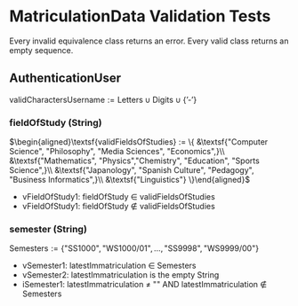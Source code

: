 # MatriculationData Validation Tests
Every invalid equivalence class returns an error. Every valid class returns an empty sequence.

## AuthenticationUser
$\textsf{validCharactersUsername} := \textsf{Letters} \cup \textsf{Digits} \cup \{\textsf{'-'}\}$
### fieldOfStudy (String)
$\begin{aligned}\textsf{validFieldsOfStudies} := \{
&\textsf{"Computer Science", "Philosophy", "Media Sciences", "Economics",}\\
&\textsf{"Mathematics", "Physics","Chemistry", "Education", "Sports Science",}\\
&\textsf{"Japanology", "Spanish Culture", "Pedagogy", "Business Informatics",}\\
&\textsf{"Linguistics"}
\}\end{aligned}$
- vFieldOfStudy1: fieldOfStudy $\in$ validFieldsOfStudies
- vFieldOfStudy1: fieldOfStudy $\notin$ validFieldsOfStudies

### semester (String)
$\textsf{Semesters} := \{\textsf{"SS1000"}, \textsf{"WS1000/01"}, ..., \textsf{"SS9998"}, \textsf{"WS9999/00"}\}$
- vSemester1: latestImmatriculation $\in$ Semesters
- vSemester2: latestImmatriculation is the empty String
- iSemester1: latestImmatriculation $\neq$ "" AND latestImmatriculation $\notin$ Semesters